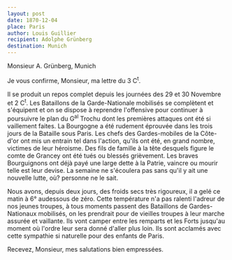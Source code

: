 ```yaml
---
layout: post
date: 1870-12-04
place: Paris
author: Louis Guillier
recipient: Adolphe Grünberg
destination: Munich
---
```


Monsieur A. Grünberg, Munich


Je vous confirme, Monsieur, ma lettre du 3 C<sup>t</sup>.

Il se produit un repos complet depuis les journées des 29 et 30 Novembre et 2 C<sup>t</sup>.
Les Bataillons de la Garde-Nationale mobilisés se complètent et s'équipent et
on se dispose à reprendre l'offensive pour continuer à poursuivre le plan du
G<sup>al</sup> Trochu dont les premières attaques ont été si vaillement faites.
La Bourgogne a été rudement éprouvée dans les trois jours de la Bataille sous Paris.
Les chefs des Gardes-mobiles de la Côte-d'or ont mis un entrain tel dans
l'action, qu'ils ont été, en grand nombre, victimes de leur héroisme.
Des fils de famille à la tête desquels figure le comte de Grancey ont été tués
ou blessés grièvement.
Les braves Bourguignons ont déjà payé une large dette à la Patrie, vaincre ou
mourir telle est leur devise.
La semaine ne s'écoulera pas sans qu'il y ait une nouvelle lutte, où? personne
ne le sait.

Nous avons, depuis deux jours, des froids secs très rigoureux, il a gelé ce
matin à 6° audessous de zéro.
Cette température n'a pas ralenti l'adreur de nos jeunes troupes, à tous
moments passent des Bataillons de Gardes-Nationaux mobilisés, on les prendrait
pour de vieilles troupes à leur marche assurée et vaillante.
Ils vont camper entre les remparts et les Forts jusqu'au moment où l'ordre leur
sera donné d'aller plus loin.
Ils sont acclamés avec cette sympathie si naturelle pour des enfants de Paris.

Recevez, Monsieur, mes salutations bien empressées.
